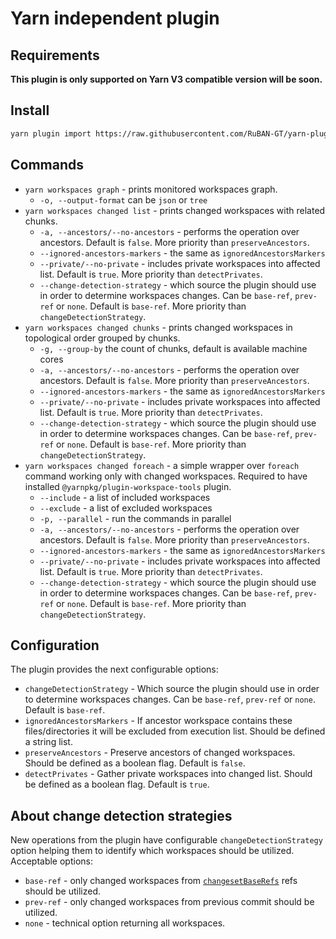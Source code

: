 # Yarn independent plugin

## Requirements

**This plugin is only supported on Yarn V3 compatible version will be soon.**

## Install

```sh
yarn plugin import https://raw.githubusercontent.com/RuBAN-GT/yarn-plugin-enhanced-workspaces/master/bundles/%40yarnpkg/plugin-enhanced-workspaces.js
```

## Commands

* `yarn workspaces graph` - prints monitored workspaces graph.
  * `-o, --output-format` can be `json` or `tree`
* `yarn workspaces changed list` - prints changed workspaces with related chunks.
  * `-a, --ancestors/--no-ancestors` - performs the operation over ancestors. Default is `false`. More priority than `preserveAncestors`.
  * `--ignored-ancestors-markers` - the same as `ignoredAncestorsMarkers`
  * `--private/--no-private` - includes private workspaces into affected list. Default is `true`. More priority than `detectPrivates`.
  * `--change-detection-strategy` - which source the plugin should use in order to determine workspaces changes. Can be `base-ref`, `prev-ref` or `none`. Default is `base-ref`. More priority than `changeDetectionStrategy`.
* `yarn workspaces changed chunks` - prints changed workspaces in topological order grouped by chunks.
  * `-g, --group-by` the count of chunks, default is available machine cores
  * `-a, --ancestors/--no-ancestors` - performs the operation over ancestors. Default is `false`. More priority than `preserveAncestors`.
  * `--ignored-ancestors-markers` - the same as `ignoredAncestorsMarkers`
  * `--private/--no-private` - includes private workspaces into affected list. Default is `true`. More priority than `detectPrivates`.
  * `--change-detection-strategy` - which source the plugin should use in order to determine workspaces changes. Can be `base-ref`, `prev-ref` or `none`. Default is `base-ref`. More priority than `changeDetectionStrategy`.
* `yarn workspaces changed foreach` - a simple wrapper over `foreach` command working only with changed workspaces. Required to have installed `@yarnpkg/plugin-workspace-tools` plugin.
  * `--include` - a list of included workspaces
  * `--exclude` - a list of excluded workspaces
  * `-p, --parallel` - run the commands in parallel
  * `-a, --ancestors/--no-ancestors` - performs the operation over ancestors. Default is `false`. More priority than `preserveAncestors`.
  * `--ignored-ancestors-markers` - the same as `ignoredAncestorsMarkers`
  * `--private/--no-private` - includes private workspaces into affected list. Default is `true`. More priority than `detectPrivates`.
  * `--change-detection-strategy` - which source the plugin should use in order to determine workspaces changes. Can be `base-ref`, `prev-ref` or `none`. Default is `base-ref`. More priority than `changeDetectionStrategy`.

## Configuration

The plugin provides the next configurable options:

* `changeDetectionStrategy` - Which source the plugin should use in order to determine workspaces changes. Can be `base-ref`, `prev-ref` or `none`. Default is `base-ref`.
* `ignoredAncestorsMarkers` - If ancestor workspace contains these files/directories it will be excluded from execution list. Should be defined a string list.
* `preserveAncestors` - Preserve ancestors of changed workspaces. Should be defined as a boolean flag. Default is `false`.
* `detectPrivates` - Gather private workspaces into changed list. Should be defined as a boolean flag. Default is `true`.

## About change detection strategies

New operations from the plugin have configurable `changeDetectionStrategy` option
helping them to identify which workspaces should be utilized. Acceptable options:

* `base-ref` - only changed workspaces from [`changesetBaseRefs`](https://yarnpkg.com/configuration/yarnrc#changesetBaseRefs) refs should be utilized.
* `prev-ref` - only changed workspaces from previous commit should be utilized.
* `none` - technical option returning all workspaces.
